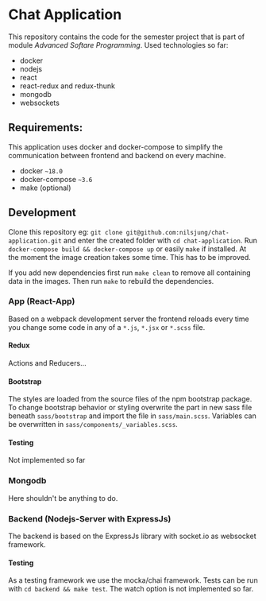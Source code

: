 # Chat Application

This repository contains the code for the semester project that is part of module _Advanced Softare Programming_.
Used technologies so far:
* docker
* nodejs
* react
* react-redux and redux-thunk
* mongodb
* websockets

## Requirements:
This application uses docker and docker-compose to simplify the communication between frontend and backend on every machine.

* docker `~18.0`
* docker-compose `~3.6`
* make (optional)

## Development
Clone this repository eg: `git clone git@github.com:nilsjung/chat-application.git` and enter the created folder with `cd chat-application`. Run `docker-compose build && docker-compose up` or easily `make` if installed. At the moment the image creation takes some time. This has to be improved.

If you add new dependencies first run `make clean` to remove all containing data in the images. Then run `make` to rebuild the dependencies.

### App (React-App)

Based on a webpack development server the frontend reloads every time you change some code in any of a `*.js`, `*.jsx` or `*.scss` file.

#### Redux
Actions and Reducers...

#### Bootstrap
The styles are loaded from the source files of the npm bootstrap package. To change bootstrap behavior or styling overwrite the part in new sass file beneath `sass/bootstrap` and import the file in `sass/main.scss`. Variables can be overwritten in `sass/components/_variables.scss`.

#### Testing
Not implemented so far

### Mongodb
Here shouldn't be anything to do.

### Backend (Nodejs-Server with ExpressJs)
The backend is based on the ExpressJs library with socket.io as websocket framework.

#### Testing
As a testing framework we use the mocka/chai framework.
Tests can be run with `cd backend && make test`. The watch option is not implemented so far.
